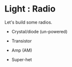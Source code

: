 # Light : Radio

Let's build some radios.

- Crystal/diode (un-powered)

- Transistor

- Amp (AM)

- Super-het
